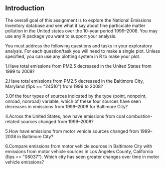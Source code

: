 ## Introduction

The overall goal of this assignment is to explore the National Emissions Inventory database and see what it say about fine particulate matter pollution in the United states over the 10-year period 1999–2008. You may use any R package you want to support your analysis.

 You must address the following questions and tasks in your exploratory analysis. For each question/task you will need to make a single plot. Unless specified, you can use any plotting system in R to make your plot.
 
1.Have total emissions from PM2.5 decreased in the United States from 1999 to 2008?

2.Have total emissions from PM2.5 decreased in the Baltimore City, Maryland (fips == "24510") from 1999 to 2008?

3.Of the four types of sources indicated by the type (point, nonpoint, onroad, nonroad) variable, which of these four sources have seen decreases in emissions from 1999–2008 for Baltimore City?

4.Across the United States, how have emissions from coal combustion-related sources changed from 1999–2008?

5.How have emissions from motor vehicle sources changed from 1999–2008 in Baltimore City?

6.Compare emissions from motor vehicle sources in Baltimore City with emissions from motor vehicle sources in Los Angeles County, California (fips == "06037"). Which city has seen greater changes over time in motor vehicle emissions?
